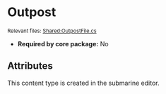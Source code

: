 # Outpost

<sub>Relevant files: [Shared:OutpostFile.cs](https://github.com/Regalis11/Barotrauma/blob/master/Barotrauma/BarotraumaShared/SharedSource/ContentManagement/ContentFile/OutpostFile.cs)</sub>
- **Required by core package:** No

## Attributes


This content type is created in the submarine editor.
